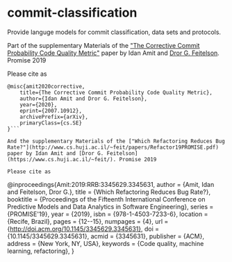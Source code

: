 # commit-classification
 
Provide languge models for commit classification, data sets and protocols.

Part of the supplementary Materials of the ["The Corrective Commit Probability Code Quality Metric"](https://arxiv.org/abs/2007.10912) paper by Idan Amit and [Dror G. Feitelson](https://www.cs.huji.ac.il/~feit/). Promise 2019

Please cite as
``` 
@misc{amit2020corrective,
    title={The Corrective Commit Probability Code Quality Metric},
    author={Idan Amit and Dror G. Feitelson},
    year={2020},
    eprint={2007.10912},
    archivePrefix={arXiv},
    primaryClass={cs.SE}
}```

And the supplementary Materials of the ["Which Refactoring Reduces Bug Rate?"](http://www.cs.huji.ac.il/~feit/papers/Refactor19PROMISE.pdf) paper by Idan Amit and [Dror G. Feitelson](https://www.cs.huji.ac.il/~feit/). Promise 2019

Please cite as
``` 

@inproceedings{Amit:2019:RRB:3345629.3345631,
 author = {Amit, Idan and Feitelson, Dror G.},
 title = {Which Refactoring Reduces Bug Rate?},
 booktitle = {Proceedings of the Fifteenth International Conference on Predictive Models and Data Analytics in Software Engineering},
 series = {PROMISE'19},
 year = {2019},
 isbn = {978-1-4503-7233-6},
 location = {Recife, Brazil},
 pages = {12--15},
 numpages = {4},
 url = {http://doi.acm.org/10.1145/3345629.3345631},
 doi = {10.1145/3345629.3345631},
 acmid = {3345631},
 publisher = {ACM},
 address = {New York, NY, USA},
 keywords = {Code quality, machine learning, refactoring},
} 
```
